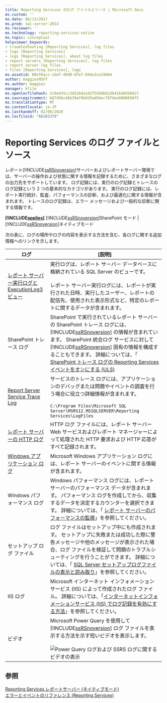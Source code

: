```yaml
---
title: Reporting Services のログ ファイルとソース | Microsoft Docs
ms.custom: ''
ms.date: 06/13/2017
ms.prod: sql-server-2014
ms.reviewer: ''
ms.technology: reporting-services-native
ms.topic: conceptual
helpviewer_keywords:
- troubleshooting [Reporting Services], log files
- logs [Reporting Services]
- logs [Reporting Services], about log files
- report servers [Reporting Services], log files
- report server log files
- files [Reporting Services], logs
ms.assetid: 80ef0acc-cbef-49d0-87e7-844e3ce19604
author: maggiesMSFT
ms.author: maggies
manager: kfile
ms.openlocfilehash: 2c0e935cc3d5264a1d2f5569b62db416d85b0427
ms.sourcegitcommit: b87d36c46b39af8b929ad94ec707dee8800950f5
ms.translationtype: MT
ms.contentlocale: ja-JP
ms.lasthandoff: 02/08/2020
ms.locfileid: "66103379"
---
```

# <a name="reporting-services-log-files-and-sources"></a>Reporting Services のログ ファイルとソース
  レポート[!INCLUDE[ssRSnoversion](../../../includes/ssrsnoversion-md.md)]サーバーおよびレポートサーバー環境では、サーバーの操作および状態に関する情報を記録するために、さまざまなログの出力先をサポートしています。 ログ記録には、実行のログ記録とトレースのログ記録という 2 つの基本的なカテゴリがあります。 実行のログ記録には、レポート実行統計、監査、パフォーマンスの診断、および最適化に関する情報が含まれます。 トレースのログ記録は、エラー メッセージおよび一般的な診断に関する情報です。  
  
 **[!INCLUDE[applies](../../includes/applies-md.md)]**  [!INCLUDE[ssRSnoversion](../../../includes/ssrsnoversion-md.md)]SharePoint モード |[!INCLUDE[ssRSnoversion](../../../includes/ssrsnoversion-md.md)]ネイティブモード  
  
 次の表に、ログの場所やログの内容を表示する方法を含む、各ログに関する追加情報へのリンクを示します。  
  
|ログ|[説明]|  
|---------|-----------------|  
|[レポート サーバー実行ログと ExecutionLog3 ビュー](report-server-executionlog-and-the-executionlog3-view.md)|実行ログは、レポート サーバー データベースに格納されている SQL Server のビューです。<br /><br /> レポート サーバー実行ログには、レポートが実行された日時、実行したユーザー、レポートの配信先、使用された表示形式など、特定のレポートに関するデータが含まれます。|  
|SharePoint トレース ログ|SharePoint で実行されているレポート サーバーの SharePoint トレース ログには、 [!INCLUDE[ssRSnoversion](../../../includes/ssrsnoversion-md.md)] の情報が含まれています。 SharePoint 統合ログ サービスに対して [!INCLUDE[ssRSnoversion](../../../includes/ssrsnoversion-md.md)] 固有の情報を構成することもできます。 詳細については、「 [SharePoint トレース ログの Reporting Services イベントをオンにする (ULS)](turn-on-reporting-services-events-for-the-sharepoint-trace-log-uls.md)|  
|[Report Server Service Trace Log](report-server-service-trace-log.md)|サービスのトレース ログには、アプリケーションのデバッグまたは問題やイベントの調査を行う場合に役立つ詳細情報が含まれます。<br /><br /> `C:\Program Files\Microsoft SQL Server\MSRS12.MSSQLSERVER\Reporting Services\LogFiles`|  
|[レポート サーバーの HTTP ログ](report-server-http-log.md)|HTTP ログ ファイルには、レポート サーバー Web サービスおよびレポート マネージャーによって処理された HTTP 要求および HTTP 応答がすべて記録されます。|  
|[Windows アプリケーション ログ](windows-application-log.md)|Microsoft Windows アプリケーション ログには、レポート サーバーのイベントに関する情報が含まれます。|  
|Windows パフォーマンス ログ|Windows パフォーマンス ログには、レポート サーバーのパフォーマンス データが含まれます。 パフォーマンス ログを作成してから、収集するデータを決定するカウンターを選択できます。 詳細については、「 [レポート サーバーのパフォーマンスの監視](monitoring-report-server-performance.md)」を参照してください。|  
|セットアップ ログ ファイル|ログ ファイルはセットアップ中にも作成されます。 セットアップに失敗または成功した際に警告メッセージや他のメッセージが表示された場合、ログ ファイルを検証して問題のトラブルシューティングを行うことができます。 詳細については、「 [SQL Server セットアップログファイルの表示と読み取り](../../database-engine/install-windows/view-and-read-sql-server-setup-log-files.md)」を参照してください。|  
|IIS ログ|Microsoft インターネット インフォメーション サービス (IIS) によって作成されたログ ファイル。 詳細については、「[インターネットインフォメーションサービス (IIS) でログ記録を有効にする方法](https://support.microsoft.com/kb/313437)」を参照してください。|  
|ビデオ|Microsoft Power Query を使用して [!INCLUDE[ssRSnoversion](../../../includes/ssrsnoversion-md.md)] ログ ファイルを表示する方法を示す短いビデオを表示します。<br /><br /> ![Power Query ログおよび SSRS ログに関するビデオの表示](../media/generic-video-thumbnail.png "Power Query ログおよび SSRS ログに関するビデオの表示")|  
  
## <a name="see-also"></a>参照  
 [Reporting Services レポートサーバー &#40;ネイティブモード&#41;](reporting-services-report-server-native-mode.md)   
 [エラーとイベントのリファレンス (Reporting Services)](../troubleshooting/errors-and-events-reference-reporting-services.md)  
  
  
